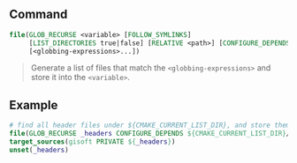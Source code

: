 ## Command

```cmake
file(GLOB_RECURSE <variable> [FOLLOW_SYMLINKS]
     [LIST_DIRECTORIES true|false] [RELATIVE <path>] [CONFIGURE_DEPENDS]
     [<globbing-expressions>...])
```

> Generate a list of files that match the `<globbing-expressions>` and store it into the `<variable>`.

## Example

```cmake
# find all header files under ${CMAKE_CURRENT_LIST_DIR}, and store them in _headers
file(GLOB_RECURSE _headers CONFIGURE_DEPENDS ${CMAKE_CURRENT_LIST_DIR}/*.h)
target_sources(gisoft PRIVATE ${_headers})
unset(_headers)
```